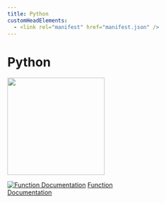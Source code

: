 ```yaml
---
title: Python
customHeadElements:
  - <link rel="manifest" href="manifest.json" />
---
```


<div className='docs_title'>
  <h1>Python</h1>
</div>


<div className='level2_main_image'>

  <img src="/img/CDE/Python-logo.png" width="220px"/>

</div>

<div className='column_2_images'>

<div className='level_image_column'>

  <!-- [![What is Python?](/img/Zumi/what-is-icon.png)](/docs/Zumi/Python/What-is-Python)
  [What is Python?](/docs/Zumi/Python/What-is-Python)   -->

  [![Function Documentation](/img/Zumi/doc-app.png)](/docs/Zumi/Python/Function-Documentation)
  [Function<br />Documentation](/docs/Zumi/Python/Function-Documentation)

</div>

</div>

<!-- <div className='column_2_images'>

<div className='level_image_column'>

  [![Python Changelog](/img/Zumi/doc-app.png)](/docs/Zumi/Python/Python-Changelog)
  [Python Changelog](/docs/Zumi/Python/Python-Changelog)

  [![page4](/img/Zumi/doc-app.png)](/docs/Zumi/Python/page4)
  [page4](/docs/Zumi/Python/page4)

</div>

</div> -->

<div id='blank'></div>